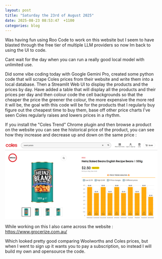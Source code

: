 ```yaml
---
layout: post
title: "Saturday the 23rd of August 2025"
date: 2025-08-23 08:53:47  +1100
categories: blog
---
```

Was having fun using Roo Code to work on this website but I seem to have blasted through the free tier of multiple LLM providers so now Im back to using the UI to code.

Cant wait for the day when you can run a really good local model with unlimited use.

Did some vibe coding today with Google Gemini Pro, created some python code that will scrape Coles prices from their website and write them into a local database. Then a Streamlit Web UI to display the products and the prices by day. Have added a table that will display all the products and their prices per day and then colour code the cell backgrounds so that the cheaper the price the greener the colour, the more expensive the more red it will be, the goal with this code will be for the products that I regularly buy figure out the cheapest time to buy them, base off other price charts I've seen Coles regularly raises and lowers prices in a rhythm.

If you install the "Coles Trend" Chrome plugin and then browse a product on the website you can see the historical price of the product, you can see how they increase and decrease up and down on the same price :

![](/assets/images/a137570e773d420c99d466ff899dc341.png)


While working on this I also came across the website :
https://www.grocerize.com.au/

Which looked pretty good comparing Woolworths and Coles prices, but when I went to sign up it wants you to pay a subscription, so instead I will build my own and opensource the code. 